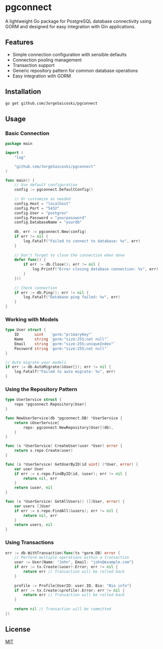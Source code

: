 # pgconnect

A lightweight Go package for PostgreSQL database connectivity using GORM and designed for easy integration with Gin applications.

## Features

- Simple connection configuration with sensible defaults
- Connection pooling management
- Transaction support
- Generic repository pattern for common database operations
- Easy integration with GORM

## Installation

```bash
go get github.com/JorgeSaicoski/pgconnect
```

## Usage

### Basic Connection

```go
package main

import (
	"log"

	"github.com/JorgeSaicoski/pgconnect"
)

func main() {
	// Use default configuration
	config := pgconnect.DefaultConfig()
	
	// Or customize as needed
	config.Host = "localhost"
	config.Port = "5432"
	config.User = "postgres"
	config.Password = "yourpassword"
	config.DatabaseName = "yourdb"
	
	db, err := pgconnect.New(config)
	if err != nil {
		log.Fatalf("Failed to connect to database: %v", err)
	}
	
	// Don't forget to close the connection when done
	defer func() {
		if err := db.Close(); err != nil {
			log.Printf("Error closing database connection: %v", err)
		}
	}()
	
	// Check connection
	if err := db.Ping(); err != nil {
		log.Fatalf("Database ping failed: %v", err)
	}
}
```

### Working with Models

```go
type User struct {
	ID       uint   `gorm:"primaryKey"`
	Name     string `gorm:"size:255;not null"`
	Email    string `gorm:"size:255;uniqueIndex"`
	Password string `gorm:"size:255;not null"`
}

// Auto migrate your models
if err := db.AutoMigrate(&User{}); err != nil {
	log.Fatalf("Failed to auto migrate: %v", err)
}
```

### Using the Repository Pattern

```go
type UserService struct {
	repo *pgconnect.Repository[User]
}

func NewUserService(db *pgconnect.DB) *UserService {
	return &UserService{
		repo: pgconnect.NewRepository[User](db),
	}
}

func (s *UserService) CreateUser(user *User) error {
	return s.repo.Create(user)
}

func (s *UserService) GetUserByID(id uint) (*User, error) {
	var user User
	if err := s.repo.FindByID(id, &user); err != nil {
		return nil, err
	}
	return &user, nil
}

func (s *UserService) GetAllUsers() ([]User, error) {
	var users []User
	if err := s.repo.FindAll(&users); err != nil {
		return nil, err
	}
	return users, nil
}
```

### Using Transactions

```go
err := db.WithTransaction(func(tx *gorm.DB) error {
	// Perform multiple operations within a transaction
	user := User{Name: "John", Email: "john@example.com"}
	if err := tx.Create(&user).Error; err != nil {
		return err // Transaction will be rolled back
	}
	
	profile := Profile{UserID: user.ID, Bio: "Bio info"}
	if err := tx.Create(&profile).Error; err != nil {
		return err // Transaction will be rolled back
	}
	
	return nil // Transaction will be committed
})
```

## License

[MIT](LICENSE)
